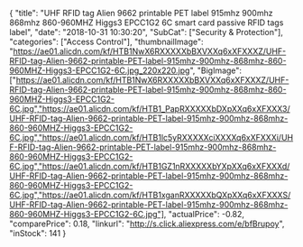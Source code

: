 {
	"title": "UHF RFID tag Alien 9662 printable PET label 915mhz 900mhz 868mhz 860-960MHZ Higgs3 EPCC1G2 6C smart card passive RFID tags label",
	"date": "2018-10-31 10:30:20",
	"SubCat": ["Security & Protection"],
	"categories": ["Access Control"],
	"thumbnailImage": "https://ae01.alicdn.com/kf/HTB1NwX6RXXXXXbBXVXXq6xXFXXXZ/UHF-RFID-tag-Alien-9662-printable-PET-label-915mhz-900mhz-868mhz-860-960MHZ-Higgs3-EPCC1G2-6C.jpg_220x220.jpg",
	"BigImage": ["https://ae01.alicdn.com/kf/HTB1NwX6RXXXXXbBXVXXq6xXFXXXZ/UHF-RFID-tag-Alien-9662-printable-PET-label-915mhz-900mhz-868mhz-860-960MHZ-Higgs3-EPCC1G2-6C.jpg","https://ae01.alicdn.com/kf/HTB1_PapRXXXXXbDXpXXq6xXFXXX3/UHF-RFID-tag-Alien-9662-printable-PET-label-915mhz-900mhz-868mhz-860-960MHZ-Higgs3-EPCC1G2-6C.jpg","https://ae01.alicdn.com/kf/HTB1lc5yRXXXXXciXXXXq6xXFXXXi/UHF-RFID-tag-Alien-9662-printable-PET-label-915mhz-900mhz-868mhz-860-960MHZ-Higgs3-EPCC1G2-6C.jpg","https://ae01.alicdn.com/kf/HTB1GZ1nRXXXXXbYXpXXq6xXFXXXd/UHF-RFID-tag-Alien-9662-printable-PET-label-915mhz-900mhz-868mhz-860-960MHZ-Higgs3-EPCC1G2-6C.jpg","https://ae01.alicdn.com/kf/HTB1xganRXXXXXbQXpXXq6xXFXXXS/UHF-RFID-tag-Alien-9662-printable-PET-label-915mhz-900mhz-868mhz-860-960MHZ-Higgs3-EPCC1G2-6C.jpg"],
	"actualPrice": -0.82,
	"comparePrice": 0.18,
	"linkurl": "http://s.click.aliexpress.com/e/bfBrupoy",
	"inStock": 141
}
